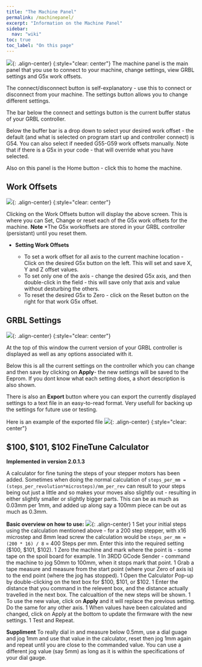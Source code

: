 ```yaml
---
title: "The Machine Panel"
permalink: /machinepanel/
excerpt: "Information on the Machine Panel"
sidebar:
  nav: "wiki"
toc: true
toc_label: "On this page"
---
```


![](/images/wiki/3rddgcs_machine_main.png){: .align-center}
{:style="clear: center"}
The machine panel is the main panel that you use to connect to your machine, change settings, view GRBL settings and G5x work offsets.

The connect/disconnect button is self-explanatory - use this to connect or disconnect from your machine.  The settings button allows you to change different settings.

The bar below the connect and settings button is the current buffer status of your GRBL controller.

Below the buffer bar is a drop down to select your desired work offset - the default (and what is selected on program start up and controller connect) is G54.  You can also select if needed G55-G59 work offsets manually.  Note that if there is a G5x in your code - that will override what you have selected.

Also on this panel is the Home button - click this to home the machine.

## Work Offsets

![](/images/wiki/3rddgcs_machine_offsets.png){: .align-center}
{:style="clear: center"}

Clicking on the Work Offsets button will display the above screen.  This is where you can Set, Change or reset each of the G5x work offsets for the machine.  **Note** *The G5x workoffsets are stored in your GRBL controller (persistant) until you reset them.

* **Setting Work Offsets**

    * To set a work offset for all axis to the current machine location - Click on the desired G5x button on the left.  This will set and save X, Y and Z offset values.
    * To set only one of the axis - change the desired G5x axis, and then double-click in the field - this will save only that axis and value without desturbing the others.
    * To reset the desired G5x to Zero - click on the Reset button on the right for that work G5x offset.

## GRBL Settings

![](/images/wiki/3rddgcs_grblSettings.png){: .align-center}
{:style="clear: center"}

At the top of this window the current version of your GRBL controller is displayed as well as any options associated with it.

Below this is all the current settings on the controller which you can change and then save by clicking on **Apply**- the new settings will be saved to the Eeprom.  If you dont know what each setting does, a short description is also shown.

There is also an **Export** button where you can export the currently displayed settings to a text file in an easy-to-read format.  Very usefull for backing up the settings for future use or testing.

Here is an example of the exported file
![](/images/wiki/3rddgcs_machine_grbl_export_sample.png){: .align-center}
{:style="clear: center"}

## $100, $101, $102 FineTune Calculator
**Implemented in version 2.0.1.3**

A calculator for fine tuning the steps of your stepper motors has been added.  Sometimes when doing the normal calculation of `steps_per_mm = (steps_per_revolution*microsteps)/mm_per_rev` can result to your steps being out just a little and so makes your moves also slightly out - resulting in either slightly smaller or slightly bigger parts.  This can be as much as 0.03mm per 1mm, and added up along say a 100mm piece can be out as much as 0.3mm.

**Basic overview on how to use:**
![](/images/wiki/3rddgcs_grblSettings_calc2.png){: .align-center}
1 Set your initial steps using the calculation mentioned above - for a 200 step stepper, with x16 microstep and 8mm lead screw the calculation would be `steps_per_mm = (200 * 16) / 8` = 400 Steps per mm.  Enter this into the required setting ($100, $101, $102).
1 Zero the machine and mark where the point is - some tape on the spoil board for example.
1 In 3RDD GCode Sender - command the machine to jog 50mm to 100mm, when it stops mark that point.
1 Grab a tape measure and measure from the start point (where your Zero of axis is) to the end point (where the jog has stopped).
1 Open the Calculator Pop-up by double-clicking on the text box for $100, $101, or $102.
1 Enter the distance that you command in the relevent box, and the distance actually travelled in the next box.  The calcualtion of the new steps will be shown.
1 To use the new value, click on **Apply** and it will replace the previous setting.  Do the same for any other axis.
1 When values have been calculated and changed, click on Apply at the bottom to update the firmware with the new settings.
1 Test and Repeat. 

**Suppliment**
To really dial in and measure below 0.5mm, use a dial guage and jog 1mm and use that value in the calculator, reset then jog 1mm again and repeat until you are close to the commanded value.  You can use a different jog value (say 5mm) as long as it is within the specifications of your dial gauge.
